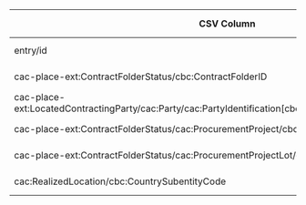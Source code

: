 | CSV Column           | Ontology Property | Entity Class | Rel. Entity Class | Subject Generation    | Join Condition | Datatype | Function Name | Function Output |
| --- | --- | --- | --- | --- | --- | --- | --- | --- |
| entry/id | :hasID | :Procedure | :Identifier | concat('proc-', hash(entry/id)) | N/A | IRI | generateProcedureID | proc-[SHA256(entry/id)] |
| cac-place-ext:ContractFolderStatus/cbc:ContractFolderID | :hasID | :Procedure | :Identifier | same as generateProcedureID | entry/id maps to contract folder | string | extractContractFolderID | 561770M |
| cac-place-ext:LocatedContractingParty/cac:Party/cac:PartyIdentification[cbc:ID@schemeName='NIF']/cbc:ID | :hasID | org:Organization | :Identifier | concat('org-', value) | ID@schemeName='NIF' | string | generateOrgID | org-P0200000H |
| cac-place-ext:ContractFolderStatus/cac:ProcurementProject/cbc:TypeCode | :hasProcedureType | :Procedure | skos:Concept | use procedure subject | code mapped to SKOS URI | URI | mapProcedureType | http://publications.europa.eu/resource/authority/procurement-procedure-type/open |
| cac-place-ext:ContractFolderStatus/cac:ProcurementProjectLot/cbc:ID | :hasProcurementScopeDividedIntoLot | :Procedure | :Lot | concat('lot-', procedureID, '-', ID) | ProcedureID from entry | string | generateLotID | lot-proc-[hash]-1 |
| cac:RealizedLocation/cbc:CountrySubentityCode | :hasCountryCode | locn:Address | skos:Concept | concat('addr-', hash(XML path)) | LotID or OrgID | string | mapNUTSRegion | http://publications.europa.eu/resource/authority/country/ESP |
